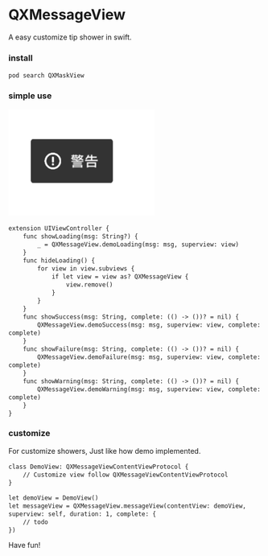 # QXMessageView
A easy customize tip shower in swift.

### install
```
pod search QXMaskView
```

### simple use
![](https://github.com/labi3285/QXMessageView/blob/master/screen.png)
```objc
extension UIViewController {
    func showLoading(msg: String?) {
        _ = QXMessageView.demoLoading(msg: msg, superview: view)
    }
    func hideLoading() {
        for view in view.subviews {
            if let view = view as? QXMessageView {
                view.remove()
            }
        }
    }
    func showSuccess(msg: String, complete: (() -> ())? = nil) {
        QXMessageView.demoSuccess(msg: msg, superview: view, complete: complete)
    }
    func showFailure(msg: String, complete: (() -> ())? = nil) {
        QXMessageView.demoFailure(msg: msg, superview: view, complete: complete)
    }
    func showWarning(msg: String, complete: (() -> ())? = nil) {
        QXMessageView.demoWarning(msg: msg, superview: view, complete: complete)
    }
}

```

### customize

For customize showers, Just like how demo implemented.
```objc
class DemoView: QXMessageViewContentViewProtocol {
    // Customize view follow QXMessageViewContentViewProtocol
}

```
```objc
let demoView = DemoView()
let messageView = QXMessageView.messageView(contentView: demoView, superview: self, duration: 1, complete: {
    // todo
})

```
Have fun!
